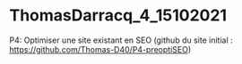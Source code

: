# ThomasDarracq_4_15102021

P4: Optimiser une site existant en SEO (github du site initial : https://github.com/Thomas-D40/P4-preoptiSEO)

